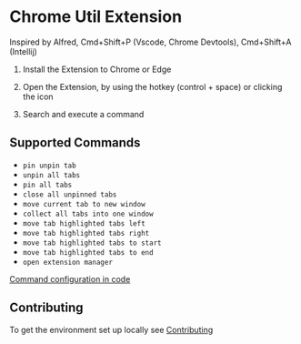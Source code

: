 # Chrome Util Extension

Inspired by Alfred, Cmd+Shift+P (Vscode, Chrome Devtools), Cmd+Shift+A (Intellij)

1. Install the Extension to Chrome or Edge

2. Open the Extension, by using the hotkey (control + space) or clicking the icon

3. Search and execute a command

## Supported Commands

- `pin unpin tab`
- `unpin all tabs`
- `pin all tabs`
- `close all unpinned tabs`
- `move current tab to new window`
- `collect all tabs into one window`
- `move tab highlighted tabs left`
- `move tab highlighted tabs right`
- `move tab highlighted tabs to start`
- `move tab highlighted tabs to end`
- `open extension manager`

[Command configuration in code](./src/commands/commands.ts)

## Contributing

To get the environment set up locally see [Contributing](./docs/contributing/getting-started.md)
